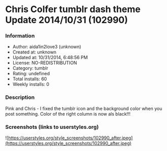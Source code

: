 # Chris Colfer tumblr dash theme Update 2014/10/31 (102990)

### Information
- Author: aida1in2love3 (unknown)
- Created at: unknown
- Updated at: 10/31/2014, 6:48:56 PM
- License: NO-REDISTRIBUTION
- Category: tumblr
- Rating: undefined
- Total installs: 60
- Weekly installs: 0


### Description
Pink and Chris - I fixed the tumblr icon and the background color when you post something. Color of the right column is now als black!!!


### Screenshots (links to userstyles.org)
![https://userstyles.org/style_screenshots/102990_after.jpeg](https://userstyles.org/style_screenshots/102990_after.jpeg)


